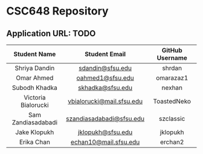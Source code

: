 # CSC648 Repository

## Application URL: TODO

| Student Name | Student Email   | GitHub Username |
|    :---:     |     :---:       |     :---:       |
| Shriya Dandin     |   sdandin@sfsu.edu              |       shrdan          |
| Omar Ahmed      | oahmed1@sfsu.edu| omarazaz1       |
| Subodh Khadka      |     skhadka@sfsu.edu            |         nexhan        |
| Victoria Bialorucki      |    vbialorucki@mail.sfsu.edu             |  ToastedNeko |
| Sam Zandiasadabadi    |   szandiasadabadi@sfsu.edu              |    szclassic             |
| Jake Klopukh           |    jklopukh@sfsu.edu                   |     jklopukh |
| Erika Chan              |        echan10@mail.sfsu.edu         | erchan2
